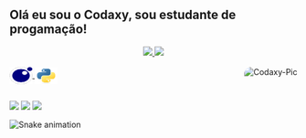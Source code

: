 ## Olá eu sou o Codaxy, sou estudante de progamação!
<div align="center">
  <a href="https://github.com/TheCodaxy">
  <img height="180em" src="https://github-readme-stats.vercel.app/api?username=TheCodaxy&show_icons=true&theme=dracula&include_all_commits=true&count_private=true"/>
  <img height="180em" src="https://github-readme-stats.vercel.app/api/top-langs/?username=TheCodaxy&layout=compact&langs_count=7&theme=dracula"/>
</div>
<div style="display: inline_block"><br>
  <img align="center" alt="Codaxy-Lua" height="30" width="40" src="https://raw.githubusercontent.com/devicons/devicon/master/icons/lua/lua-original.svg">
  <img align="center" alt="Codaxy-Python" height="30" width="40" src="https://raw.githubusercontent.com/devicons/devicon/master/icons/python/python-original.svg">
  <img align="right" alt="Codaxy-Pic" height="150" style="border-radius:12px;" src="https://media.discordapp.net/attachments/916039421835477033/949289714702225439/7ed50fe61e9adceacb55fc0af1ba612d.jpg">
</div>
  
  ##
 
<div> 
  <a href="https://www.youtube.com/channel/UCgc5IlYHfFIv2QNN8BSdxDQ" target="_blank"><img src="https://img.shields.io/badge/YouTube-FF0000?style=for-the-badge&logo=youtube&logoColor=white" target="_blank"></a>
  <a href="https://discord.gg/EyqbKgt2jH" target="_blank"><img src="https://img.shields.io/badge/Discord-7289DA?style=for-the-badge&logo=discord&logoColor=white" target="_blank"></a> 
  <a href = "mailto:codaxycode@gmail.com"><img src="https://img.shields.io/badge/-Gmail-%23333?style=for-the-badge&logo=gmail&logoColor=white" target="_blank"></a>
 
  ![Snake animation](https://github.com/TheCodaxy/TheCodaxy/blob/output/github-contribution-grid-snake.svg)
 
</div>
